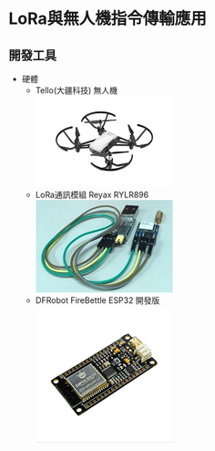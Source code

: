 # LoRa與無人機指令傳輸應用
## 開發工具
* 硬體
  * Tello(大疆科技) 無人機<br>
![drone-img](https://github.com/mischna09/tello-lora-Remotecontrol/blob/master/image/drone.png "無人機圖片")
  * LoRa通訊模組 Reyax RYLR896<br>
![lora-img](https://github.com/mischna09/tello-lora-Remotecontrol/blob/master/image/lora-module.jpg "LoRa模組圖片")
  * DFRobot FireBettle ESP32 開發版  
![ESP32-img](https://github.com/mischna09/tello-lora-Remotecontrol/blob/master/image/esp32.png "ESP32開發版圖片")
